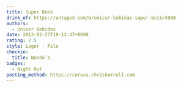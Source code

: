 ```yaml
---
title: Super Bock
drink_of: https://untappd.com/b/unicer-bebidas-super-bock/8048
authors:
  - Unicer Bebidas
date: 2013-02-27T19:13:47+0000
rating: 2.5
style: Lager - Pale
checkin:
  title: Nando’s
badges:
  - Night Out
posting_method: https://corvus.chrisburnell.com
---
```

